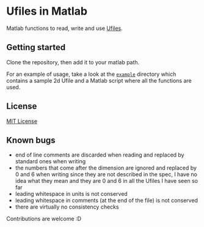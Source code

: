 # Ufiles in Matlab

Matlab functions to read, write and use [Ufiles][1].

[1]: http://w3.pppl.gov/~pshare/help/ufiles_manual.html

## Getting started

Clone the repository, then add it to your matlab path.

For an example of usage, take a look at the [`example`][2] directory which contains
a sample 2d Ufile and a Matlab script where all the functions are used.

[2]: example/

## License

[MIT License][3]

[3]: LICENSE.txt

## Known bugs

- end of line comments are discarded when reading and replaced by standard ones
  when writing
- the numbers that come after the dimension are ignored and replaced by 0 and 6
  when writing since they are not described in the spec, I have no idea what
  they mean and they are 0 and 6 in all the Ufiles I have seen so far
- leading whitespace in units is not conserved
- leading whitespace in comments (at the end of the file) is not conserved
- there are virtually no consistency checks

Contributions are welcome :D
